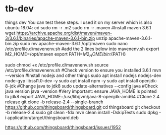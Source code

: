 # tb-dev
things dev
You can test these steps. I used it on my server which is also ubuntu 18.04:
cd
sudo rm -r .m2
sudo rm -r .maven
#Install maven 3.6.1
wget https://archive.apache.org/dist/maven/maven-3/3.6.1/binaries/apache-maven-3.6.1-bin.zip
unzip apache-maven-3.6.1-bin.zip
sudo mv apache-maven-3.6.1 /opt/maven
sudo nano /etc/profile.d/mavenenv.sh
#add the 2 lines below into mavenenv.sh
export M2_HOME=/opt/maven
export PATH=${M2_HOME}/bin:${PATH}

sudo chmod +x /etc/profile.d/mavenenv.sh
source /etc/profile.d/mavenenv.sh
#Check version to ensure you installed 3.6.1
mvn --version
#Install nodejs and other things
sudo apt install nodejs nodejs-dev node-gyp libssl1.0-dev -y
sudo apt install npm -y
sudo apt install openjdk-8-jdk
#Change java to jdk8
sudo update-alternatives --config java
#Check java version
java -version
#Very important: ensure JAVA_HOME is pointed to jdk8
export JAVA_HOME=/usr/lib/jvm/java-8-openjdk-amd64
#Clone 2.4 release
git clone -b release-2.4 --single-branch https://github.com/thingsboard/thingsboard.git
cd thingsboard
git checkout -b release-2.4
sudo git clean -fdx
mvn clean install -DskipTests
sudo dpkg -i application/target/thingsboard.deb

https://github.com/thingsboard/thingsboard/issues/1952
